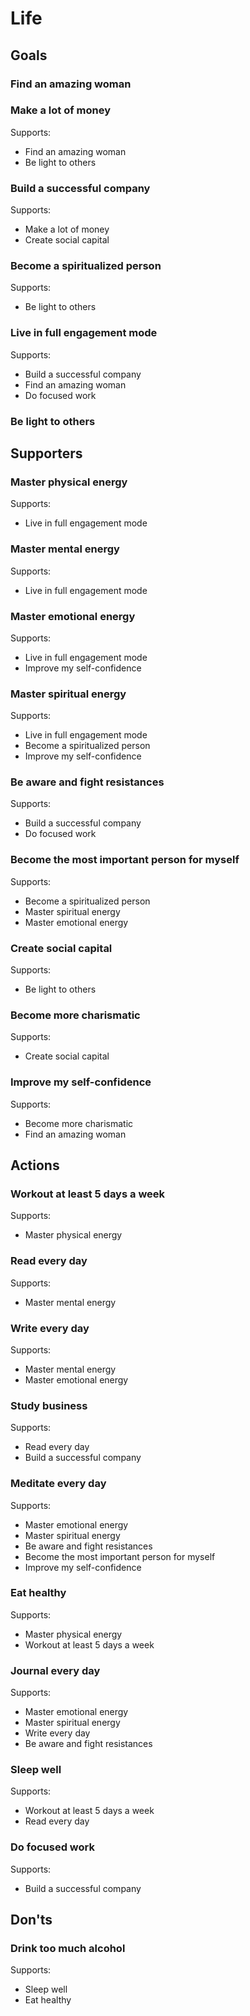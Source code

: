 # Life

## Goals

### Find an amazing woman

### Make a lot of money

Supports:

- Find an amazing woman
- Be light to others

### Build a successful company

Supports:

- Make a lot of money
- Create social capital

### Become a spiritualized person

Supports:

- Be light to others

### Live in full engagement mode

Supports:

- Build a successful company
- Find an amazing woman
- Do focused work

### Be light to others

## Supporters

### Master physical energy

Supports:

- Live in full engagement mode

### Master mental energy

Supports:

- Live in full engagement mode

### Master emotional energy

Supports:

- Live in full engagement mode
- Improve my self-confidence

### Master spiritual energy

Supports:

- Live in full engagement mode
- Become a spiritualized person
- Improve my self-confidence

### Be aware and fight resistances

Supports:

- Build a successful company
- Do focused work

### Become the most important person for myself

Supports:

- Become a spiritualized person
- Master spiritual energy
- Master emotional energy

### Create social capital

Supports:

- Be light to others

### Become more charismatic

Supports:

- Create social capital

### Improve my self-confidence

Supports:

- Become more charismatic
- Find an amazing woman

## Actions

### Workout at least 5 days a week

Supports:

- Master physical energy

### Read every day

Supports:

- Master mental energy

### Write every day

Supports:

- Master mental energy
- Master emotional energy

### Study business

Supports:

- Read every day
- Build a successful company

### Meditate every day

Supports:

- Master emotional energy
- Master spiritual energy
- Be aware and fight resistances
- Become the most important person for myself
- Improve my self-confidence

### Eat healthy

Supports:

- Master physical energy
- Workout at least 5 days a week

### Journal every day

Supports:

- Master emotional energy
- Master spiritual energy
- Write every day
- Be aware and fight resistances

### Sleep well

Supports:

- Workout at least 5 days a week
- Read every day

### Do focused work

Supports:

- Build a successful company

## Don'ts

### Drink too much alcohol

Supports:

- Sleep well
- Eat healthy
